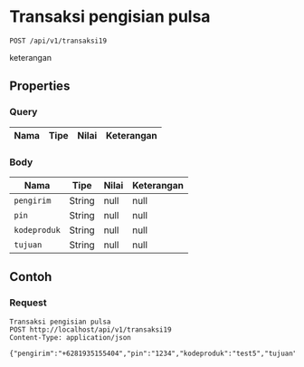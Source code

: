 # Transaksi pengisian pulsa
```http
POST /api/v1/transaksi19
```
keterangan
## Properties
### Query
Nama | Tipe | Nilai | Keterangan
--- | --- | --- | ---
### Body
Nama | Tipe | Nilai | Keterangan
--- | --- | --- | ---
<code>pengirim</code> | String | null | null
<code>pin</code> | String | null | null
<code>kodeproduk</code> | String | null | null
<code>tujuan</code> | String | null | null
## Contoh
### Request
```http
Transaksi pengisian pulsa
POST http://localhost/api/v1/transaksi19
Content-Type: application/json

{"pengirim":"+6281935155404","pin":"1234","kodeproduk":"test5","tujuan":"087758437457"}
```
